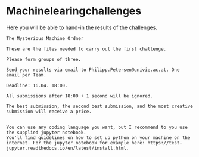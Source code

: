 # Machinelearingchallenges
Here you will be able to hand-in the results of the challenges.

    The Mysterious Machine Ordner

    These are the files needed to carry out the first challenge.

    Please form groups of three.

    Send your results via email to Philipp.Petersen@univie.ac.at. One email per Team.

    Deadline: 16.04. 18:00.

    All submissions after 18:00 + 1 second will be ignored.

    The best submission, the second best submission, and the most creative submission will receive a price.


    You can use any coding language you want, but I recommend to you use the supplied jupyter notebook. 
    You'll find guidelines on how to set up python on your machine on the internet. For the jupyter notebook for example here: https://test-jupyter.readthedocs.io/en/latest/install.html.

